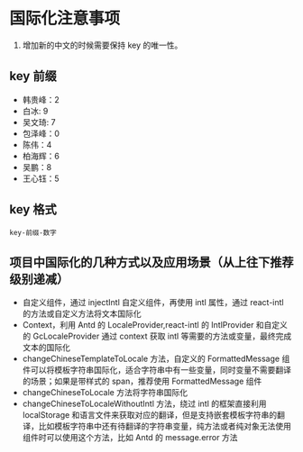 # 国际化注意事项

1. 增加新的中文的时候需要保持 key 的唯一性。

## key 前缀

- 韩贵峰：2
- 白冰: 9
- 吴文琦: 7
- 包泽峰：0
- 陈伟：4
- 柏海辉：6
- 吴鹏：8
- 王心钰：5

## key 格式

```
key-前缀-数字
```

## 项目中国际化的几种方式以及应用场景（从上往下推荐级别递减）

- 自定义组件，通过 injectIntl 自定义组件，再使用 intl 属性，通过 react-intl 的方法或自定义方法将文本国际化
- Context，利用 Antd 的 LocaleProvider,react-intl 的 IntlProvider 和自定义的 GcLocaleProvider 通过 context 获取 intl 等需要的方法或变量，最终完成文本的国际化
- changeChineseTemplateToLocale 方法，自定义的 FormattedMessage 组件可以将模板字符串国际化，适合字符串中有一些变量，同时变量不需要翻译的场景；如果是带样式的 span，推荐使用 FormattedMessage 组件
- changeChineseToLocale 方法将字符串国际化
- changeChineseToLocaleWithoutIntl 方法，绕过 intl 的框架直接利用 localStorage 和语言文件来获取对应的翻译，但是支持嵌套模板字符串的翻译，比如模板字符串中还有待翻译的字符串变量，纯方法或者纯对象无法使用组件时可以使用这个方法，比如 Antd 的 message.error 方法
